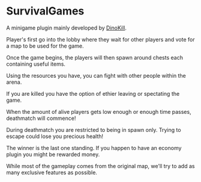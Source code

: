 SurvivalGames
=============

A minigame plugin mainly developed by [DinoKill](https://github.com/DinoKill).

Player's first go into the lobby where they wait for other players and vote for a map to be used for the game.

Once the game begins, the players will then spawn around chests each containing useful items.

Using the resources you have, you can fight with other people within the arena.

If you are killed you have the option of ethier leaving or spectating the game.

When the amount of alive players gets low enough or enough time passes, deathmatch will commence!

During deathmatch you are restricted to being in spawn only. Trying to escape could lose you precious health!

The winner is the last one standing. If you happen to have an economy plugin you might be rewarded money.

While most of the gameplay comes from the original map, we'll try to add as many exclusive features as possible.
